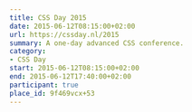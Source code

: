 ```yaml
---
title: CSS Day 2015
date: 2015-06-12T08:15:00+02:00
url: https://cssday.nl/2015
summary: A one-day advanced CSS conference.
category:
- CSS Day
start: 2015-06-12T08:15:00+02:00
end: 2015-06-12T17:40:00+02:00
participant: true
place_id: 9f469vcx+53
---
```

